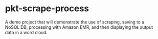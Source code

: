 # pkt-scrape-process
A demo project that will demonstrate the use of scraping, saving to a NoSQL DB, processing with Amazon EMR, and then displaying the output data in a word cloud.
